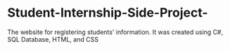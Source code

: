 # Student-Internship-Side-Project-
The website for registering students' information. It was created using C#, SQL Database, HTML, and CSS
